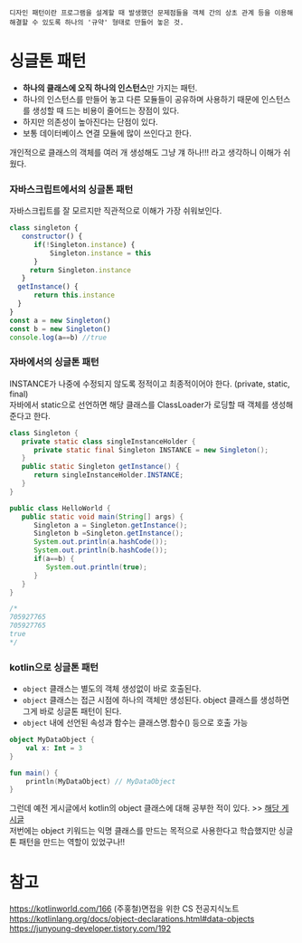 `디자인 패턴이란 프로그램을 설계할 때 발생했던 문제점들을 객체 간의 상초 관계 등을 이용해 해결할 수 있도록 하나의 '규약' 형태로 만들어 놓은 것.`

# 싱글톤 패턴
* **하나의 클래스에 오직 하나의 인스턴스**만 가지는 패턴.
* 하나의 인스턴스를 만들어 놓고 다른 모듈들이 공유하며 사용하기 때문에 인스턴스를 생성할 때 드는 비용이 줄어드는 장점이 있다.
* 하지만 의존성이 높아진다는 단점이 있다.
* 보통 데이터베이스 연결 모듈에 많이 쓰인다고 한다.


개인적으로 클래스의 객체를 여러 개 생성해도 그냥 걔 하나!!! 라고 생각하니 이해가 쉬웠다.

### 자바스크립트에서의 싱글톤 패턴
자바스크립트를 잘 모르지만 직관적으로 이해가 가장 쉬워보인다.
```javascript
class singleton {
   constructor() {
      if(!Singleton.instance) {
          Singleton.instance = this 
      }
     return Singleton.instance
   }
  getInstance() {
      return this.instance 
  }
}
const a = new Singleton()
const b = new Singleton()
console.log(a==b) //true
```

### 자바에서의 싱글톤 패턴
INSTANCE가 나중에 수정되지 않도록 정적이고 최종적이어야 한다. (private, static, final)  
자바에서 static으로 선언하면 해당 클래스를 ClassLoader가 로딩할 때 객체를 생성해 준다고 한다.
```java
class Singleton {
   private static class singleInstanceHolder {
      private static final Singleton INSTANCE = new Singleton();
   }
   public static Singleton getInstance() {
      return singleInstanceHolder.INSTANCE;
   }
}

public class HelloWorld {
   public static void main(String[] args) {
      Singleton a = Singleton.getInstance();
      Singleton b =Singleton.getInstance();
      System.out.println(a.hashCode());
      System.out.println(b.hashCode());
      if(a==b) {
         System.out.println(true);
      }
   }
}

/*
705927765
705927765
true
*/
```

### kotlin으로 싱글톤 패턴
* `object` 클래스는 별도의 객체 생성없이 바로 호출된다.
* `object` 클래스는 접근 시점에 하나의 객체만 생성된다. object 클래스를 생성하면 그게 바로 싱글톤 패턴이 된다.
* `object` 내에 선언된 속성과 함수는 클래스명.함수() 등으로 호출 가능

```kotlin
object MyDataObject {
    val x: Int = 3
}

fun main() {
    println(MyDataObject) // MyDataObject
}
```

그런데 예전 게시글에서 kotlin의 object 클래스에 대해 공부한 적이 있다. >> [해당 게시글](https://velog.io/@kuronuma_daisy/Kotlin-%ED%81%B4%EB%9E%98%EC%8A%A4-%EC%A2%85%EB%A5%98#%EC%98%A4%EB%B8%8C%EC%A0%9D%ED%8A%B8-%ED%81%B4%EB%9E%98%EC%8A%A4)  
저번에는 object 키워드는 익명 클래스를 만드는 목적으로 사용한다고 학습했지만 싱글톤 패턴을 만드는 역할이 있었구나!!





# 참고
https://kotlinworld.com/166
(주홍철)면접을 위한 CS 전공지식노트
https://kotlinlang.org/docs/object-declarations.html#data-objects
https://junyoung-developer.tistory.com/192
